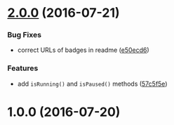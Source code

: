 <a name="2.0.0"></a>
# [2.0.0](https://github.com/fczbkk/animate/compare/v1.0.0...v2.0.0) (2016-07-21)


### Bug Fixes

* correct URLs of badges in readme ([e50ecd6](https://github.com/fczbkk/animate/commit/e50ecd6))


### Features

* add `isRunning()` and `isPaused()` methods ([57c5f5e](https://github.com/fczbkk/animate/commit/57c5f5e))



<a name="1.0.0"></a>
# 1.0.0 (2016-07-20)



